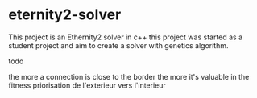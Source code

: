 # eternity2-solver

This project is an Ethernity2 solver in c++
this project was started as a student project and aim to create a solver with genetics algorithm.

todo

the more a connection is close to the border the more it's valuable in the fitness
priorisation de l'exterieur vers l'interieur